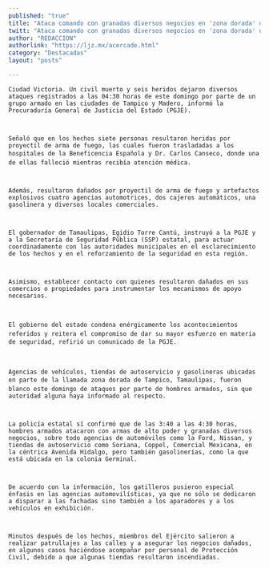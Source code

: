 ```yaml
---
published: "true"
title: "Ataca comando con granadas diversos negocios en 'zona dorada' de Tampico"
twitt: "Ataca comando con granadas diversos negocios en 'zona dorada' de Tampico"
author: "REDACCION"
authorlink: "https://ljz.mx/acercade.html"
category: "Destacadas"
layout: "posts"

---
```



  
    Ciudad Victoria. Un civil muerto y seis heridos dejaron diversos ataques registrados a las 04:30 horas de este domingo por parte de un grupo armado en las ciudades de Tampico y Madero, informó la Procuraduría General de Justicia del Estado (PGJE).
  
  
  
    Señaló que en los hechos siete personas resultaron heridas por proyectil de arma de fuego, las cuales fueron trasladadas a los hospitales de la Beneficencia Española y Dr. Carlos Canseco, donde una de ellas falleció mientras recibía atención médica.
  
  
  
    Además, resultaron dañados por proyectil de arma de fuego y artefactos explosivos cuatro agencias automotrices, dos cajeros automáticos, una gasolinera y diversos locales comerciales.
  
  
  
    El gobernador de Tamaulipas, Egidio Torre Cantú, instruyó a la PGJE y a la Secretaría de Seguridad Pública (SSP) estatal, para actuar coordinadamente con las autoridades municipales en el esclarecimiento de los hechos y en el reforzamiento de la seguridad en esta región.
  
  
  
    Asimismo, establecer contacto con quienes resultaron dañados en sus comercios o propiedades para instrumentar los mecanismos de apoyo necesarios.
  
  
  
    El gobierno del estado condena enérgicamente los acontecimientos referidos y reitera el compromiso de dar su mayor esfuerzo en materia de seguridad, refirió un comunicado de la PGJE.
  
  
  
    Agencias de vehículos, tiendas de autoservicio y gasolineras ubicadas en parte de la llamada zona dorada de Tampico, Tamaulipas, fueron blanco este domingo de ataques por parte de hombres armados, sin que autoridad alguna haya informado al respecto.
  
  
  
    La policía estatal sí confirmó que de las 3:40 a las 4:30 horas, hombres armados atacaron con armas de alto poder y granadas diversos negocios, sobre todo agencias de automóviles como la Ford, Nissan, y tiendas de autoservicio como Soriana, Coppel, Comercial Mexicana, en la céntrica Avenida Hidalgo, pero también gasolinerías, como la que está ubicada en la colonia Germinal.
  
  
  
    De acuerdo con la información, los gatilleros pusieron especial énfasis en las agencias automovilísticas, ya que no sólo se dedicaron a disparar a las fachadas sino también a los aparadores y a los vehículos en exhibición.
  
  
  
    Minutos después de los hechos, miembros del Ejército salieron a realizar patrullajes a las calles y a asegurar los negocios dañados, en algunos casos haciéndose acompañar por personal de Protección Civil, debido a que algunas tiendas resultaron incendiadas.
  

